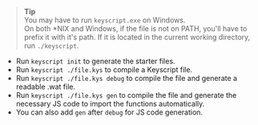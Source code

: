 
> **Tip**  
> You may have to run `keyscript.exe` on Windows.  
> On both \*NIX and Windows, if the file is not on PATH, you'll have to prefix it with it's path. If it is located in the current working directory, run `./keyscript`.

- Run `keyscript init` to generate the starter files.
- Run `keyscript ./file.kys` to compile a Keyscript file.
- Run `keyscript ./file.kys debug` to compile the file and generate a readable .wat file.
- Run `keyscript ./file.kys gen` to compile the file and generate the necessary JS code to import the functions automatically.
- You can also add `gen` after `debug` for JS code generation.